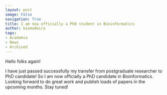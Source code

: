 ```yaml
---
layout: post
image: False
navigation: True
title: I am now officially a PhD student in Bioinformatics
author: biomadeira
tags:
- Academia
- News
- Archived
---
```


Hello folks again!

I have just passed successfully my transfer from postgraduate researcher to PhD candidate! So I am now officially a 
PhD candidate in Bioinformatics. Looking forward to do great work and publish loads of papers in the upcoming months.
Stay tuned!
